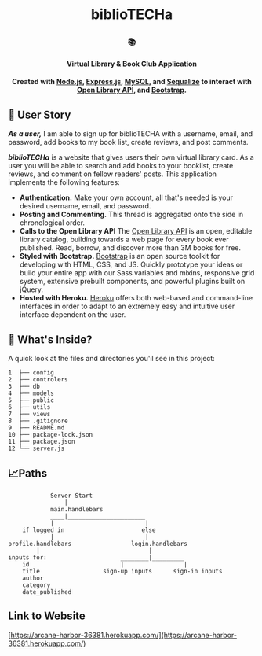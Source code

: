 # <p align="center">biblioTECHa
### <p align="center">📚</p>
#### <p align="center">Virtual Library & Book Club Application</p> 
#### <p align="center"> Created with [Node.js](https://nodejs.org/en/), [Express.js](https://expressjs.com/), [MySQL](https://www.mysql.com/), and [Sequalize](https://sequelize.org/) to interact with [Open Library API](https://openlibrary.org/dev/docs/api/read), and [Bootstrap](https://getbootstrap.com/).</p>

## 📖 User Story
***As a user,*** I am able to sign up for biblioTECHA with a username, email, and password, add books to my book list, create reviews, and post comments.

***biblioTECHa*** is a website that gives users their own virtual library card. As a user you will be able to search and add books to your booklist, create reviews, and comment on fellow readers' posts. This application implements the following features:
-  **Authentication.**  Make your own account, all that's needed is your desired username, email, and password.
-   **Posting and Commenting.**  This thread is aggregated onto the side in chronological order.
-   **Calls to the Open Library API**  The [Open Library API](https://openlibrary.org/dev/docs/api/read) is an open, editable library catalog, building towards a web page for every book ever published. Read, borrow, and discover more than 3M books for free.   
- **Styled with Bootstrap.**  [Bootstrap](https://getbootstrap.com/)  is an open source toolkit for developing with HTML, CSS, and JS. Quickly prototype your ideas or build your entire app with our Sass variables and mixins, responsive grid system, extensive prebuilt components, and powerful plugins built on jQuery.
 - **Hosted with Heroku.**  [Heroku](https://www.heroku.com/)  offers both web-based and command-line interfaces in order to adapt to an extremely easy and intuitive user interface dependent on the user.

## 🤔 What's Inside?

A quick look at the files and directories you'll see in this project:
```
1  ├── config
2  ├── controlers
3  ├── db
4  ├── models
5  ├── public
6  ├── utils
7  ├── views
8  ├── .gitignore
9  ├── README.md
10 ├── package-lock.json 
11 ├── package.json
12 └── server.js
```
## 📈Paths                
                Server Start
                    |
                main.handlebars
                ____|______________________
                |                          |
        if logged in                      else
                |                          |
    profile.handlebars                 login.handlebars
            |                               |
    inputs for:                     ________|_________
        id                          |                 |
        title                  sign-up inputs      sign-in inputs
        author
        category
        date_published

## Link to Website
[https://arcane-harbor-36381.herokuapp.com/](https://arcane-harbor-36381.herokuapp.com/)

